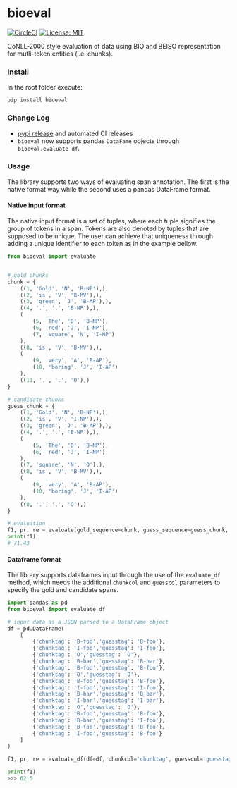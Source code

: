 # bioeval

[![CircleCI](https://circleci.com/gh/savkov/bioeval/tree/master.svg?style=svg&circle-token=a7c321334dce133af9fca534f186d8e5816ee1fc)](https://circleci.com/gh/savkov/bioeval/tree/master)
[![License: MIT](https://img.shields.io/badge/License-MIT-yellow.svg)](https://opensource.org/licenses/MIT)

CoNLL-2000 style evaluation of data using BIO and BEISO representation for 
mutli-token entities (i.e. chunks).

### Install

In the root folder execute:

`pip install bioeval`

### Change Log 

* [pypi release](https://pypi.org/project/bioeval/) and automated CI releases
* `bioeval` now supports pandas `DataFame` objects through `bioeval.evaluate_df`.

### Usage

The library supports two ways of evaluating span annotation. The first is the
native format way while the second uses a pandas DataFrame format.

#### Native input format

The native input format is a set of tuples, where each tuple signifies the 
group of tokens in a span. Tokens are also denoted by tuples that are supposed
to be unique. The user can achieve that uniqueness through adding a unique 
identifier to each token as in the example bellow.

```python
from bioeval import evaluate


# gold chunks
chunk = {
    ((1, 'Gold', 'N', 'B-NP'),),
    ((2, 'is', 'V', 'B-MV'),),
    ((3, 'green', 'J', 'B-AP'),),
    ((4, '.', '.', 'B-NP'),),
    (
        (5, 'The', 'D', 'B-NP'),
        (6, 'red', 'J', 'I-NP'),
        (7, 'square', 'N', 'I-NP')
    ),
    ((8, 'is', 'V', 'B-MV'),),
    (
        (9, 'very', 'A', 'B-AP'),
        (10, 'boring', 'J', 'I-AP')
    ),
    ((11, '.', '.', 'O'),)
}

# candidate chunks
guess_chunk = {
    ((1, 'Gold', 'N', 'B-NP'),),
    ((2, 'is', 'V', 'I-NP'),),
    ((3, 'green', 'J', 'B-AP'),),
    ((4, '.', '.', 'B-NP'),),
    (
        (5, 'The', 'D', 'B-NP'),
        (6, 'red', 'J', 'I-NP')
    ),
    ((7, 'square', 'N', 'O'),),
    ((8, 'is', 'V', 'B-MV'),),
    (
        (9, 'very', 'A', 'B-AP'),
        (10, 'boring', 'J', 'I-AP')
    ),
    ((8, '.', '.', 'O'),)
}

# evaluation
f1, pr, re = evaluate(gold_sequence=chunk, guess_sequence=guess_chunk, chunk_col=3)
print(f1)
# 71.43
```

#### Dataframe format

The library supports dataframes input through the use of the `evaluate_df`
method, which needs the additional `chunkcol` and `guesscol` parameters to
specify the gold and candidate spans.

```python
import pandas as pd
from bioeval import evaluate_df

# input data as a JSON parsed to a DataFrame object
df = pd.DataFrame(
    [
        {'chunktag': 'B-foo','guesstag': 'B-foo'},
        {'chunktag': 'I-foo','guesstag': 'I-foo'},
        {'chunktag': 'O','guesstag': 'O'},
        {'chunktag': 'B-bar','guesstag': 'B-bar'},
        {'chunktag': 'B-foo','guesstag': 'B-foo'},
        {'chunktag': 'O','guesstag': 'O'},
        {'chunktag': 'B-foo','guesstag': 'B-foo'},
        {'chunktag': 'I-foo','guesstag': 'I-foo'},
        {'chunktag': 'B-bar','guesstag': 'B-bar'},
        {'chunktag': 'I-bar','guesstag': 'I-bar'},
        {'chunktag': 'O','guesstag': 'O'},
        {'chunktag': 'B-foo','guesstag': 'B-foo'},
        {'chunktag': 'B-bar','guesstag': 'I-foo'},
        {'chunktag': 'B-foo','guesstag': 'B-foo'},
        {'chunktag': 'I-foo','guesstag': 'B-foo'}
    ]
)

f1, pr, re = evaluate_df(df=df, chunkcol='chunktag', guesscol='guesstag')

print(f1)
>>> 62.5
```
